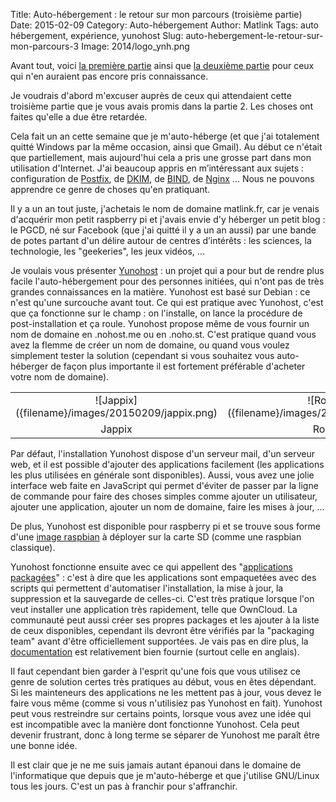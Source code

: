 Title: Auto-hébergement : le retour sur mon parcours (troisième partie)
Date: 2015-02-09
Category: Auto-hébergement
Author: Matlink
Tags: auto hébergement, expérience, yunohost
Slug: auto-hebergement-le-retour-sur-mon-parcours-3
Image: 2014/logo_ynh.png

Avant tout, voici [la première partie]({filename}/auto-hebergement-le-retour-sur-mon-parcours-1.md) ainsi que [la deuxième partie]({filename}/auto-hebergement-le-retour-sur-mon-parcours-2.md) pour ceux qui n'en auraient pas encore pris connaissance.

Je voudrais d'abord m'excuser auprès de ceux qui attendaient cette troisième partie que je vous avais promis dans la partie 2. Les choses ont faites qu'elle a due être retardée. 

Cela fait un an cette semaine que je m'auto-héberge (et que j'ai totalement quitté Windows par la même occasion, ainsi que Gmail). Au début ce n'était que partiellement, mais aujourd'hui cela a pris une grosse part dans mon utilisation d'Internet. J'ai beaucoup appris en m’intéressant aux sujets : configuration de [Postfix](https://en.wikipedia.org/wiki/Postfix_(software)), de [DKIM](https://en.wikipedia.org/wiki/DomainKeys_Identified_Mail), de [BIND](https://fr.wikipedia.org/wiki/BIND), de [Nginx](https://fr.wikipedia.org/wiki/Nginx) ... Nous ne pouvons apprendre ce genre de choses qu'en pratiquant. 

Il y a un an tout juste, j'achetais le nom de domaine matlink.fr, car je venais d'acquérir mon petit raspberry pi et j'avais envie d'y héberger un petit blog : le PGCD, né sur Facebook (que j'ai quitté il y a un an aussi) par une bande de potes partant d'un délire autour de centres d’intérêts : les sciences, la technologie, les "geekeries", les jeux vidéos, ... 

Je voulais vous présenter [Yunohost](https://yunohost.org) : un projet qui a pour but de rendre plus facile l'auto-hébergement pour des personnes initiées, qui n'ont pas de très grandes connaissances en la matière. Yunohost est basé sur Debian : ce n'est qu'une surcouche avant tout. Ce qui est pratique avec Yunohost, c'est que ça fonctionne sur le champ : on l'installe, on lance la procédure de post-installation et ça roule. Yunohost propose même de vous fournir un nom de domaine en .nohost.me ou en .noho.st. C'est pratique quand vous avez la flemme de créer un nom de domaine, ou quand vous voulez simplement tester la solution (cependant si vous souhaitez vous auto-héberger de façon plus importante il est fortement préférable d'acheter votre nom de domaine).
<table style="text-align:center;">
<tr>
	<td>![Jappix]({filename}/images/20150209/jappix.png)</td>
	<td>![Roundcube]({filename}/images/20150209/roundcube.png)</td>
	<td>![Transmission]({filename}/images/20150209/transmission.png)</td>
	<td>![TinyTinyRSS]({filename}/images/20150209/ttrss.png)</td>
</tr>
<tr>
	<td>Jappix</td>
	<td>Roundcube</td>
	<td>Transmission</td>
	<td>TinyTinyRSS</td>
</tr>
</table>
Par défaut, l'installation Yunohost dispose d'un serveur mail, d'un serveur web, et il est possible d'ajouter des applications facilement (les applications les plus utilisées en générale sont disponibles). Aussi, vous avez une jolie interface web faite en JavaScript qui permet d'éviter de passer par la ligne de commande pour faire des choses simples comme ajouter un utilisateur, ajouter une application, ajouter un nom de domaine, faire les mises à jour, ...

De plus, Yunohost est disponible pour raspberry pi et se trouve sous forme d'une [image raspbian](https://yunohost.org/#/install_on_raspberry_fr) à déployer sur la carte SD (comme une raspbian classique). 

Yunohost fonctionne ensuite avec ce qui appellent des "[applications packagées](https://yunohost.org/#/apps_en)" : c'est à dire que les applications sont empaquetées avec des scripts qui permettent d'automatiser l'installation, la mise à jour, la suppression et la sauvegarde de celles-ci. C'est très pratique lorsque l'on veut installer une application très rapidement, telle que OwnCloud. La communauté peut aussi créer ses propres packages et les ajouter à la liste de ceux disponibles, cependant ils devront être vérifiés par la "packaging team" avant d'être officiellement supportées.
Je vais pas en dire plus, la [documentation](https://yunohost.org/#/docs_fr) est relativement bien fournie (surtout celle en anglais). 

Il faut cependant bien garder à l'esprit qu'une fois que vous utilisez ce genre de solution certes très pratiques au début, vous en êtes dépendant. Si les mainteneurs des applications ne les mettent pas à jour, vous devez le faire vous même (comme si vous n'utilisiez pas Yunohost en fait). Yunohost peut vous restreindre sur certains points, lorsque vous avez une idée qui est incompatible avec la manière dont fonctionne Yunohost. Cela peut devenir frustrant, donc à long terme se séparer de Yunohost me paraît être une bonne idée. 

Il est clair que je ne me suis jamais autant épanoui dans le domaine de l'informatique que depuis que je m'auto-héberge et que j'utilise GNU/Linux tous les jours. C'est un pas à franchir pour s'affranchir. 